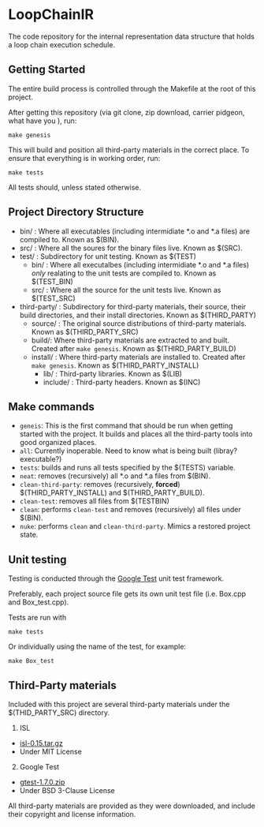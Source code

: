 # LoopChainIR
The code repository for the internal representation data structure that holds a
loop chain execution schedule.

## Getting Started
The entire build process is controlled through the Makefile at the root of this
project.

After getting this repository (via git clone, zip download, carrier pidgeon,
what have you ), run:

`make genesis`

This will build and position all third-party materials in the correct place.
To ensure that everything is in working order, run:

`make tests`

All tests should, unless stated otherwise.

## Project Directory Structure
* bin/ : Where all executables (including intermidiate \*.o and \*.a files)
are compiled to. Known as $(BIN).
* src/ : Where all the soures for the binary files live. Known as $(SRC).
* test/ : Subdirectory for unit testing. Known as $(TEST)
  + bin/ : Where all executalbes (including intermidiate \*.o and \*.a files)
  _only_ realating to the unit tests are compiled to. Known as $(TEST_BIN)
  + src/ : Where all the source for the unit tests live. Known as $(TEST_SRC)
* third-party/ : Subdirectory for third-party materials, their source,
their build directories, and their install directories. Known as $(THIRD_PARTY)
  + source/ : The original source distributions of third-party materials. Known
    as $(THIRD_PARTY_SRC)
  + build/: Where third-party materials are extracted to and built. Created
    after `make genesis`. Known as $(THIRD_PARTY_BUILD)
  + install/ : Where third-party materials are installed to. Created after
    `make genesis`. Known as $(THIRD_PARTY_INSTALL)
    - lib/ : Third-party libraries. Known as $(LIB)
    - include/ : Third-party headers. Known as $(INC)

## Make commands
* `geneis`: This is the first command that should be run when getting started
  with the project. It builds and places all the third-party tools into good
  organized places.
* `all`: Currently inoperable. Need to know what is being built (libray?
  executable?)
* `tests`: builds and runs all tests specified by the $(TESTS) variable.
* `neat`: removes (recursively) all \*.o and \*.a files from $(BIN).
* `clean-third-party`: removes (recursively, **forced**) $(THIRD_PARTY_INSTALL)
  and $(THIRD_PARTY_BUILD).
* `clean-test`: removes all files from $(TESTBIN)
* `clean`: performs `clean-test` and removes (recursively) all files under
  $(BIN).
* `nuke`: performs `clean` and `clean-third-party`. Mimics a restored project
  state.

## Unit testing
Testing is conducted through the [Google Test](https://code.google.com/p/googletest/)
unit test framework.

Preferably, each project source file gets its own unit test file (i.e. Box.cpp
and Box_test.cpp).

Tests are run with

`make tests`

Or individually using the name of the test, for example:

`make Box_test`

## Third-Party materials
Included with this project are several third-party materials under the
$(THID_PARTY_SRC) directory.

1. ISL
  + [isl-0.15.tar.gz](http://isl.gforge.inria.fr/isl-0.15.tar.gz)
  + Under MIT License
2. Google Test
  + [gtest-1.7.0.zip](https://code.google.com/p/googletest/downloads/detail?name=gtest-1.7.0.zip)
  + Under BSD 3-Clause License

All third-party materials are provided as they were downloaded, and include
their copyright and license information.
